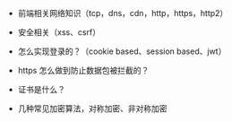 - 前端相关网络知识（tcp，dns，cdn，http，https，http2）

- 安全相关（xss、csrf）

- 怎么实现登录的？（cookie based、session based、jwt）

- https 怎么做到防止数据包被拦截的？

- 证书是什么？

- 几种常见加密算法，对称加密、非对称加密